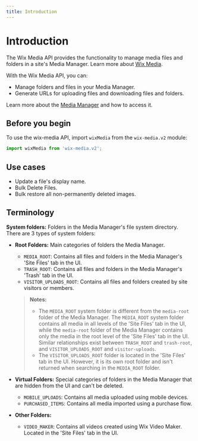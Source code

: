 ```yaml
---
title: Introduction
---
```


# Introduction

<!-- &nbsp;

<div style="background-color: #FEF1D1; padding: 18px 24px; border-radius: 6px; border: 1px solid #FDB10C; box-sizing: border-box; display: inline-block">
    <b>Developer Preview</b>
    <br/>
    <span>APIs in <a href="https://www.wix.com/velo/reference/api-overview/developer-preview">Developer Preview</a> are subject to change and are not intended for use in production.<br/><a href="mailto:velo-preview-feedback@wix.com">Send us</a> your suggestions for improving this API. Your feedback is valuable to us.</span>
</div>

&nbsp; -->

<!-- > **Note:**
> This module is [universal](/api-overview/api-versions#universal-modules). Functions in this module can run on both the backend and frontend, unless specified otherwise. -->


The Wix Media API provides the functionality to manage media files and folders in a site's Media Manager.
Learn more about [Wix Media](https://support.wix.com/en/article/wix-media-about-the-media-manager).

With the Wix Media API, you can:
- Manage folders and files in your Media Manager.
- Generate URLs for uploading files and downloading files and folders.

Learn more about the [Media Manager](https://support.wix.com/en/article/wix-media-about-the-media-manager) and how to access it. 

## Before you begin

To use the wix-media API, import `wixMedia` from the `wix-media.v2` module:

```javascript
import wixMedia from 'wix-media.v2';
```

## Use cases

- Update a file's display name.
- Bulk Delete Files.
- Bulk restore all non-permanently deleted images.

## Terminology
**System folders:** Folders in the Media Manager's file system directory. 
There are 3 types of system folders:
* **Root Folders:** Main categories of folders the Media Manager. 
  * `MEDIA_ROOT`: Contains all files and folders in the Media Manager's 'Site Files' tab in the UI.
  * `TRASH_ROOT`: Contains all files and folders in the Media Manager's 'Trash' tab in the UI.
  * `VISITOR_UPLOADS_ROOT`: Contains all files and folders created by site visitors or members.
 
  >**Notes:** 
  >- The `MEDIA_ROOT` system folder is different from the `media-root` folder of the Media Manager. The `MEDIA_ROOT` system folder contains all media in all levels of the 'Site Files' tab in the UI, while the `media-root` folder of the Media Manager contains only the media in the root level of the 'Site Files' tab in the UI. Similar relationships exist between `TRASH_ROOT` and `trash-root`, and `VISITOR_UPLOADS_ROOT` and `visitor-uploads`.
  >- The `VISITOR_UPLOADS_ROOT` folder is located in the 'Site Files' tab in the UI. However, it is its own root folder and isn't returned when searching in the `MEDIA_ROOT` folder.

* **Virtual Folders:** Special categories of folders in the Media Manager that are hidden from the UI and can't be deleted.
  * `MOBILE_UPLOADS`: Contains all media uploaded using mobile devices. 
  * `PURCHASED_ITEMS`: Contains all media imported using a purchase flow.

* **Other Folders:** 
  * `VIDEO_MAKER`: Contains all videos created using Wix Video Maker. Located in the 'Site Files' tab in the UI.  

